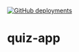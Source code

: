 [![GitHub deployments](https://img.shields.io/github/deployments/r0b4dams/quizality/github-pages?logo=github&label=deploy)](https://r0b4dams.github.io/quizality/)

# quiz-app
